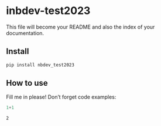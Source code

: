 inbdev-test2023
================

<!-- WARNING: THIS FILE WAS AUTOGENERATED! DO NOT EDIT! -->

This file will become your README and also the index of your
documentation.

## Install

``` sh
pip install nbdev_test2023
```

## How to use

Fill me in please! Don’t forget code examples:

``` python
1+1
```

    2

